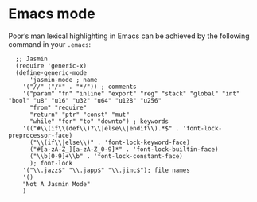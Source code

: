 # Emacs mode

Poor’s man lexical highlighting in Emacs can be achieved by the following command in your `.emacs`:

~~~
  ;; Jasmin
  (require 'generic-x)
  (define-generic-mode
      'jasmin-mode ; name
    '("//" ("/*" . "*/")) ; comments
    '("param" "fn" "inline" "export" "reg" "stack" "global" "int" "bool" "u8" "u16" "u32" "u64" "u128" "u256"
      "from" "require"
      "return" "ptr" "const" "mut"
      "while" "for" "to" "downto") ; keywords
    '(("#\\(if\\(def\\)?\\|else\\|endif\\).*$" . 'font-lock-preprocessor-face)
      ("\\(if\\|else\\)" . 'font-lock-keyword-face)
      ("#[a-zA-Z_][a-zA-Z_0-9]*" . 'font-lock-builtin-face)
      ("\\b[0-9]+\\b" . 'font-lock-constant-face)
      ); font-lock
    '("\\.jazz$" "\\.japp$" "\\.jinc$"); file names
    '()
    "Not A Jasmin Mode"
    )
~~~
